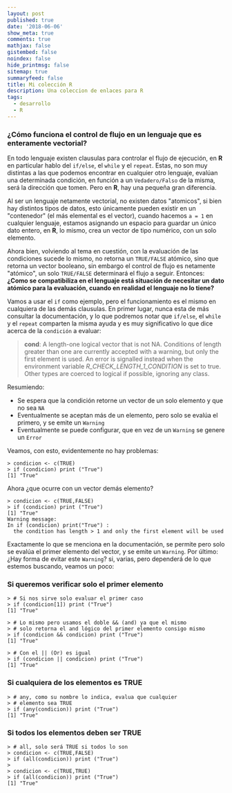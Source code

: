 ```yaml
---
layout: post
published: true
date: '2018-06-06'
show_meta: true
comments: true
mathjax: false
gistembed: false
noindex: false
hide_printmsg: false
sitemap: true
summaryfeed: false
title: Mi colección R
description: Una coleccion de enlaces para R
tags:
  - desarrollo
  - R
---
```

### ¿Cómo funciona el control de flujo en un lenguaje que es enteramente vectorial?

En todo lenguaje existen clausulas para controlar el flujo de ejecución, en
**R** en particular hablo del `if/else`, el `while` y el `repeat`. Estas, no son
muy distintas a las que podemos encontrar en cualquier otro lenguaje, evalúan
una determinada condición, en función a un `Vedadero/Falso` de la misma, será la
dirección que tomen. Pero en **R**, hay una pequeña gran diferencia.

Al ser un lenguaje netamente vectorial, no existen datos "atomicos", si bien hay
distintos tipos de datos, esto únicamente pueden existir en un "contenedor" (el
más elemental es el vector), cuando hacemos `a = 1` en cualquier lenguaje,
estamos asignando un espacio para guardar un único dato entero, en **R**, lo
mismo, crea un vector de tipo numérico, con un solo elemento. 

Ahora bien, volviendo al tema en cuestión, con la evaluación de las condiciones
sucede lo mismo, no retorna un `TRUE/FALSE` atómico, sino que retorna un vector
booleano, sin embargo el control de flujo es netamente "atómico", un solo
`TRUE/FALSE` determinará el flujo a seguir. Entonces: **¿Como se compatibiliza
en el lenguaje está situación de necesitar un dato atómico para la evaluación,
cuando en realidad el lenguaje no lo tiene?**



Vamos a usar el `if` como ejemplo, pero el funcionamiento es el mismo en
cualquiera de las demás clausulas. En primer lugar, nunca esta de más consultar
la documentación, y lo que podremos notar que `if/else`, el `while` y el
`repeat` comparten la misma ayuda y es muy significativo lo que dice acerca de
la `condición` a evaluar:

> **cond**:	 A length-one logical vector that is not NA. Conditions of length greater than one are currently accepted with a warning, but
> only the first element is used. An error is signalled instead when the
> environment variable _R_CHECK_LENGTH_1_CONDITION_ is set to true.
> Other types are coerced to logical if possible, ignoring any class.

Resumiendo:

+ Se espera que la condición retorne un vector de un solo elemento y que no sea `NA`
+ Eventualmente se aceptan más de un elemento, pero solo se evalúa el primero, y se emite un `Warning`
+ Eventualmente se puede configurar, que en vez de un `Warning` se genere un `Error`

Veamos, con esto, evidentemente no hay problemas:

    > condicion <- c(TRUE)
    > if (condicion) print ("True")
    [1] "True"

Ahora ¿que ocurre con un vector demás elemento?

    > condicion <- c(TRUE,FALSE)
    > if (condicion) print ("True")
    [1] "True"
    Warning message:
    In if (condicion) print("True") :
      the condition has length > 1 and only the first element will be used

Exactamente lo que se menciona en la documentación, se permite pero solo se
evalúa el primer elemento del vector, y se emite un `Warning`. Por último: ¿Hay
forma de evitar este `Warning`? si, varias, pero dependerá de lo que estemos
buscando, veamos un poco:

### Si queremos verificar solo el primer elemento

    > # Si nos sirve solo evaluar el primer caso
    > if (condicion[1]) print ("True")
    [1] "True"

    > # Lo mismo pero usamos el doble && (and) ya que el mismo
    > # solo retorna el and lógico del primer elemento consigo mismo
    > if (condicion && condicion) print ("True")
    [1] "True"

    > # Con el || (Or) es igual
    > if (condicion || condicion) print ("True")
    [1] "True"

### Si cualquiera de los elementos es TRUE

    > # any, como su nombre lo indica, evalua que cualquier 
    > # elemento sea TRUE
    > if (any(condicion)) print ("True")
    [1] "True"

### Si todos los elementos deben ser TRUE

    > # all, solo será TRUE si todos lo son
    > condicion <- c(TRUE,FALSE)
    > if (all(condicion)) print ("True")
    > 
    > condicion <- c(TRUE,TRUE)
    > if (all(condicion)) print ("True")
    [1] "True"
